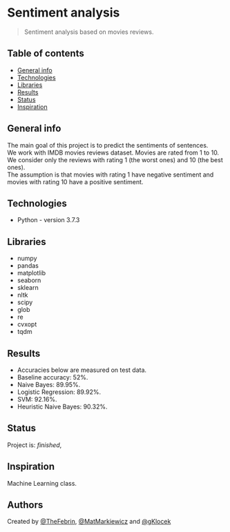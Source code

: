 # Sentiment analysis
> Sentiment analysis based on movies reviews.

## Table of contents
* [General info](#general-info)
* [Technologies](#technologies)
* [Libraries](#Libraries)
* [Results](#Results)
* [Status](#status)
* [Inspiration](#inspiration)

## General info
The main goal of this project is to predict the sentiments of sentences. <br>
We work with IMDB movies reviews dataset. Movies are rated from 1 to 10. We consider only the reviews with rating 1 (the worst ones) and 10 (the best ones). <br>
The assumption is that movies with rating 1 have negative sentiment and movies with rating 10 have a positive sentiment. <br>

## Technologies
* Python - version 3.7.3

## Libraries
* numpy
* pandas
* matplotlib
* seaborn
* sklearn
* nltk
* scipy
* glob
* re
* cvxopt
* tqdm

## Results
* Accuracies below are measured on test data.
* Baseline accuracy: 52%.
* Naive Bayes: 89.95%.
* Logistic Regression: 89.92%.
* SVM: 92.16%.
* Heuristic Naive Bayes: 90.32%.

## Status
Project is: _finished_,

## Inspiration
Machine Learning class.

## Authors
Created by [@TheFebrin](https://github.com/TheFebrin), [@MatMarkiewicz](https://github.com/MatMarkiewicz) and [@gKlocek](https://github.com/gKlocek)
